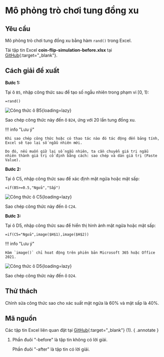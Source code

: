 # Mô phỏng trò chơi tung đồng xu

## Yêu cầu

Mô phỏng trò chơi tung đồng xu bằng hàm `rand()` trong Excel.

Tải tập tin Excel **coin-flip-simulation-before.xlsx** tại [GitHub](https://github.com/vtchitruong/gdpt-2018/tree/main/special-topics/data-handling){:target="_blank"}.  

## Cách giải đề xuất

**Bước 1:**

Tại ô `B5`, nhập công thức sau để tạo số ngẫu nhiên trong phạm vi [0, 1):

```excel
=rand()
```

![Công thức ô B5](https://api.onedrive.com/v1.0/shares/s!ApQ3j6n6-2wNr_Bgx5Ts2SRruG35Tg/root/content){loading=lazy}

Sao chép công thức này đến ô `B24`, ứng với 20 lần tung đồng xu.

!!! info "Lưu ý"

    Khi sao chép công thức hoặc có thao tác nào đó tác động đến bảng tính, Excel sẽ tạo lại số ngẫu nhiên mới.

    Do đó, nếu muốn giữ lại số ngẫu nhiên, ta cần chuyển giá trị ngẫu nhiên thành giá trị cố định bằng cách: sao chép và dán giá trị (Paste Value).

**Bước 2:**

Tại ô C5, nhập công thức sau để xác định mặt ngửa hoặc mặt sấp:

```excel
=if(B5>=0.5,"Ngửa","Sấp")
```

![Công thức ô C5](https://api.onedrive.com/v1.0/shares/s!ApQ3j6n6-2wNr_BhCPWv8v21h0dCsQ/root/content){loading=lazy}

Sao chép công thức này đến ô `C24`.

**Bước 3:**

Tại ô D5, nhập công thức sau để hiển thị hình ảnh mặt ngửa hoặc mặt sấp: 

```excel
=if(C5="Ngửa",image($H$1),image($H$2))
```

!!! info "Lưu ý"

    Hàm `image()` chỉ hoat động trên phiên bản Microsoft 365 hoặc Office 2021.

![Công thức ô D5](https://api.onedrive.com/v1.0/shares/s!ApQ3j6n6-2wNr_BiLl3W1S6IKYYYQw/root/content){loading=lazy}

Sao chép công thức này đến ô `D24`.

## Thử thách

Chỉnh sửa công thức sao cho xác suất mặt ngửa là 60% và mặt sấp là 40%.

## Mã nguồn

Các tập tin Excel liên quan đặt tại [GitHub](https://github.com/vtchitruong/gdpt-2018/tree/main/special-topics/data-handling/random-data){:target="_blank"} (1).
{ .annotate }

1.  Phần đuôi "-before" là tập tin không có lời giải.

    Phần đuôi "-after" là tập tin có lời giải.